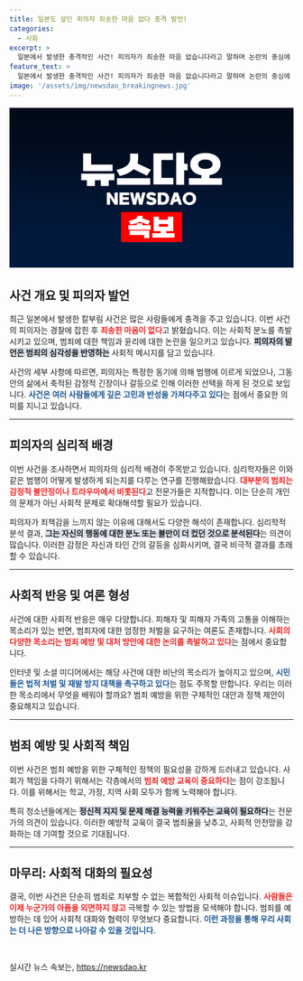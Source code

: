 ```yaml
---
title: 일본도 살인 피의자 죄송한 마음 없다 충격 발언!
categories:
  - 사회
excerpt: >
  일본에서 발생한 충격적인 사건! 피의자가 죄송한 마음 없습니다라고 말하며 논란의 중심에 섰습니다. 과연 그의 진짜 의도는 무엇일까요? 클릭해 모든 사실을 알아보세요!
feature_text: >
  일본에서 발생한 충격적인 사건! 피의자가 죄송한 마음 없습니다라고 말하며 논란의 중심에 섰습니다. 과연 그의 진짜 의도는 무엇일까요? 클릭해 모든 사실을 알아보세요!
image: '/assets/img/newsdao_breakingnews.jpg'
---
```


<p><img src="/assets/img/newsdao_breakingnews.jpg" alt="bookingtag 속보" /></p>

<h2 data-ke-size="size26">사건 개요 및 피의자 발언</h2>

<p data-ke-size="size16">최근 일본에서 발생한 칼부림 사건은 많은 사람들에게 충격을 주고 있습니다. 이번 사건의 피의자는 경찰에 잡힌 후 <b><span style="color: #ee2323;">죄송한 마음이 없다</span></b>고 밝혔습니다. 이는 사회적 분노를 촉발시키고 있으며, 범죄에 대한 책임과 윤리에 대한 논란을 일으키고 있습니다. <b><span style="background-color: #21538527;">피의자의 발언은 범죄의 심각성을 반영하는</span></b> 사회적 메시지를 담고 있습니다.</p>

<p data-ke-size="size16">사건의 세부 사항에 따르면, 피의자는 특정한 동기에 의해 범행에 이르게 되었으나, 그동안의 삶에서 축적된 감정적 긴장이나 갈등으로 인해 이러한 선택을 하게 된 것으로 보입니다. <b><span style="color: #1a5490;">사건은 여러 사람들에게 깊은 고민과 반성을 가져다주고 있다</span></b>는 점에서 중요한 의미를 지니고 있습니다.</p>

<hr>

<h2 data-ke-size="size26">피의자의 심리적 배경</h2>

<p data-ke-size="size16">이번 사건을 조사하면서 피의자의 심리적 배경이 주목받고 있습니다. 심리학자들은 이와 같은 범행이 어떻게 발생하게 되는지를 다루는 연구를 진행해왔습니다. <b><span style="color: #ee2323;">대부분의 범죄는 감정적 불안정이나 트라우마에서 비롯된다</span></b>고 전문가들은 지적합니다. 이는 단순히 개인의 문제가 아닌 사회적 문제로 확대해석할 필요가 있습니다.</p>

<p data-ke-size="size16">피의자가 죄책감을 느끼지 않는 이유에 대해서도 다양한 해석이 존재합니다. 심리학적 분석 결과, <b><span style="background-color: #21538527;">그는 자신의 행동에 대한 분노 또는 불만이 더 컸던 것으로 분석된다</span></b>는 의견이 많습니다. 이러한 감정은 자신과 타인 간의 갈등을 심화시키며, 결국 비극적 결과를 초래할 수 있습니다.</p>

<hr>

<h2 data-ke-size="size26">사회적 반응 및 여론 형성</h2>

<p data-ke-size="size16">사건에 대한 사회적 반응은 매우 다양합니다. 피해자 및 피해자 가족의 고통을 이해하는 목소리가 있는 반면, 범죄자에 대한 엄정한 처벌을 요구하는 여론도 존재합니다. <b><span style="color: #ee2323;">사회의 다양한 목소리는 범죄 예방 및 대처 방안에 대한 논의를 촉발하고 있다</span></b>는 점에서 중요합니다.</p>

<p data-ke-size="size16">인터넷 및 소셜 미디어에서는 해당 사건에 대한 비난의 목소리가 높아지고 있으며, <b><span style="color: #1a5490;">시민들은 법적 처벌 및 재발 방지 대책을 촉구하고 있다</span></b>는 점도 주목할 만합니다. 우리는 이러한 목소리에서 무엇을 배워야 할까요? 범죄 예방을 위한 구체적인 대안과 정책 제안이 중요해지고 있습니다.</p>

<hr>

<h2 data-ke-size="size26">범죄 예방 및 사회적 책임</h2>

<p data-ke-size="size16">이번 사건은 범죄 예방을 위한 구체적인 정책의 필요성을 강하게 드러내고 있습니다. 사회가 책임을 다하기 위해서는 각층에서의 <b><span style="color: #ee2323;">범죄 예방 교육이 중요하다</span></b>는 점이 강조됩니다. 이를 위해서는 학교, 가정, 지역 사회 모두가 함께 노력해야 합니다.</p>

<p data-ke-size="size16">특히 청소년들에게는 <b><span style="background-color: #21538527;">정신적 지지 및 문제 해결 능력을 키워주는 교육이 필요하다</span></b>는 전문가의 의견이 있습니다. 이러한 예방적 교육이 결국 범죄율을 낮추고, 사회적 안전망을 강화하는 데 기여할 것으로 기대됩니다.</p>

<hr>

<h2 data-ke-size="size26">마무리: 사회적 대화의 필요성</h2>

<p data-ke-size="size16">결국, 이번 사건은 단순히 범죄로 치부할 수 없는 복합적인 사회적 이슈입니다. <b><span style="color: #ee2323;">사람들은 이제 누군가의 아픔을 외면하지 않고</span></b> 극복할 수 있는 방법을 모색해야 합니다. 범죄를 예방하는 데 있어 사회적 대화와 협력이 무엇보다 중요합니다. <b><span style="color: #1a5490;">이런 과정을 통해 우리 사회는 더 나은 방향으로 나아갈 수 있을 것입니다</span></b>.</p>

<p data-ke-size="size16">&nbsp;</p>
실시간 뉴스 속보는, <a href="https://newsdao.kr" rel="dofollow">https://newsdao.kr</a>


